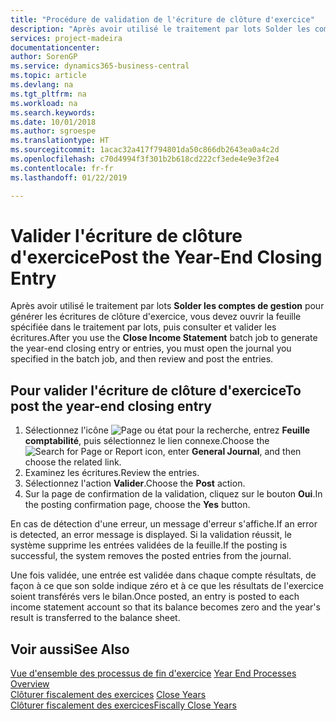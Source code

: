 ```yaml
---
title: "Procédure de validation de l'écriture de clôture d'exercice"
description: "Après avoir utilisé le traitement par lots Solder les comptes de gestion pour générer les écritures de clôture d'exercice, vous devez ouvrir la feuille spécifiée dans le traitement par lots, puis consulter et valider les écritures."
services: project-madeira
documentationcenter: 
author: SorenGP
ms.service: dynamics365-business-central
ms.topic: article
ms.devlang: na
ms.tgt_pltfrm: na
ms.workload: na
ms.search.keywords: 
ms.date: 10/01/2018
ms.author: sgroespe
ms.translationtype: HT
ms.sourcegitcommit: 1acac32a417f794801da50c866db2643ea0a4c2d
ms.openlocfilehash: c70d4994f3f301b2b618cd222cf3ede4e9e3f2e4
ms.contentlocale: fr-fr
ms.lasthandoff: 01/22/2019

---
```

# <a name="post-the-year-end-closing-entry"></a><span data-ttu-id="5759a-103">Valider l'écriture de clôture d'exercice</span><span class="sxs-lookup"><span data-stu-id="5759a-103">Post the Year-End Closing Entry</span></span>
<span data-ttu-id="5759a-104">Après avoir utilisé le traitement par lots **Solder les comptes de gestion** pour générer les écritures de clôture d'exercice, vous devez ouvrir la feuille spécifiée dans le traitement par lots, puis consulter et valider les écritures.</span><span class="sxs-lookup"><span data-stu-id="5759a-104">After you use the **Close Income Statement** batch job to generate the year-end closing entry or entries, you must open the journal you specified in the batch job, and then review and post the entries.</span></span>  

## <a name="to-post-the-year-end-closing-entry"></a><span data-ttu-id="5759a-105">Pour valider l'écriture de clôture d'exercice</span><span class="sxs-lookup"><span data-stu-id="5759a-105">To post the year-end closing entry</span></span>  

1.  <span data-ttu-id="5759a-106">Sélectionnez l'icône ![Page ou état pour la recherche](../../media/ui-search/search_small.png "Page ou état pour la recherche"), entrez **Feuille comptabilité**, puis sélectionnez le lien connexe.</span><span class="sxs-lookup"><span data-stu-id="5759a-106">Choose the ![Search for Page or Report](../../media/ui-search/search_small.png "Search for Page or Report icon") icon, enter **General Journal**, and then choose the related link.</span></span>  
2.  <span data-ttu-id="5759a-107">Examinez les écritures.</span><span class="sxs-lookup"><span data-stu-id="5759a-107">Review the entries.</span></span>  
3.  <span data-ttu-id="5759a-108">Sélectionnez l'action **Valider**.</span><span class="sxs-lookup"><span data-stu-id="5759a-108">Choose the **Post** action.</span></span>  
4.  <span data-ttu-id="5759a-109">Sur la page de confirmation de la validation, cliquez sur le bouton **Oui**.</span><span class="sxs-lookup"><span data-stu-id="5759a-109">In the posting confirmation page, choose the **Yes** button.</span></span>  

<span data-ttu-id="5759a-110">En cas de détection d'une erreur, un message d'erreur s'affiche.</span><span class="sxs-lookup"><span data-stu-id="5759a-110">If an error is detected, an error message is displayed.</span></span> <span data-ttu-id="5759a-111">Si la validation réussit, le système supprime les entrées validées de la feuille.</span><span class="sxs-lookup"><span data-stu-id="5759a-111">If the posting is successful, the system removes the posted entries from the journal.</span></span>  

<span data-ttu-id="5759a-112">Une fois validée, une entrée est validée dans chaque compte résultats, de façon à ce que son solde indique zéro et à ce que les résultats de l'exercice soient transférés vers le bilan.</span><span class="sxs-lookup"><span data-stu-id="5759a-112">Once posted, an entry is posted to each income statement account so that its balance becomes zero and the year's result is transferred to the balance sheet.</span></span>  

## <a name="see-also"></a><span data-ttu-id="5759a-113">Voir aussi</span><span class="sxs-lookup"><span data-stu-id="5759a-113">See Also</span></span>  
 <span data-ttu-id="5759a-114">[Vue d'ensemble des processus de fin d'exercice](year-end-processes-overview.md) </span><span class="sxs-lookup"><span data-stu-id="5759a-114">[Year End Processes Overview](year-end-processes-overview.md) </span></span>  
 <span data-ttu-id="5759a-115">[Clôturer fiscalement des exercices](how-to-close-years.md) </span><span class="sxs-lookup"><span data-stu-id="5759a-115">[Close Years](how-to-close-years.md) </span></span>  
 [<span data-ttu-id="5759a-116">Clôturer fiscalement des exercices</span><span class="sxs-lookup"><span data-stu-id="5759a-116">Fiscally Close Years</span></span>](how-to-fiscally-close-years.md)

